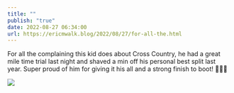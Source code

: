```yaml
---
title: ""
publish: "true"
date: 2022-08-27 06:34:00
url: https://ericmwalk.blog/2022/08/27/for-all-the.html
---
```

For all the complaining this kid does about Cross Country, he had a great mile time trial last night and shaved a min off his personal best split last year. Super proud of him for giving it his all and a strong finish to boot! 🏃🏻‍♂️

![](https://ericmwalk.blog/uploads/2022/a0989445de.jpg)